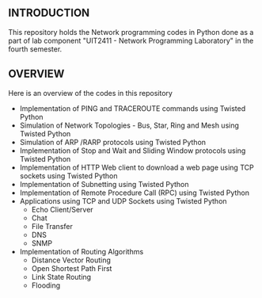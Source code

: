 ## INTRODUCTION

This repository holds the Network programming codes in Python done as a part of lab component "UIT2411 - Network Programming Laboratory" in the fourth semester.

## OVERVIEW

Here is an overview of the codes in this repository

  - Implementation of PING and TRACEROUTE commands using Twisted Python
  - Simulation of Network Topologies - Bus, Star, Ring and Mesh using Twisted Python
  - Simulation of ARP /RARP protocols using Twisted Python
  - Implementation of Stop and Wait and Sliding Window protocols using Twisted Python
  - Implementation of HTTP Web client to download a web page using TCP sockets using Twisted Python
  - Implementation of Subnetting using Twisted Python
  - Implementation of Remote Procedure Call (RPC) using Twisted Python
  - Applications using TCP and UDP Sockets using Twisted Python
    - Echo Client/Server
    - Chat
    - File Transfer 
    - DNS
    - SNMP
  - Implementation of Routing Algorithms
    - Distance Vector Routing
    - Open Shortest Path First
    - Link State Routing
    - Flooding